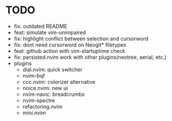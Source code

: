 # TODO

- fix: outdated README
- feat: simulate vim-unimpaired
- fix: highlight conflict between selection and cursorword
- fix: dont need cursorword on Neogit\* filetypes
- feat: github action with vim-startuptime check
- fix: persisted.nvim work with other plugins(neotree, aerial, etc.)
- plugins
  - dial.nvim: quick switcher
  - nvim-bqf
  - ccc.nvim: colorizer alternative
  - noice.nvim: new ui
  - nvim-navic: breadcrumbs
  - nvim-spectre
  - refactoring.nvim
  - mini.nvim
